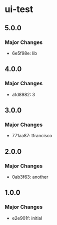 # ui-test

## 5.0.0

### Major Changes

- 6e5f98e: lib

## 4.0.0

### Major Changes

- a1d8982: 3

## 3.0.0

### Major Changes

- 771aa87: tfrancisco

## 2.0.0

### Major Changes

- 0ab3f63: another

## 1.0.0

### Major Changes

- e2e901f: initial
